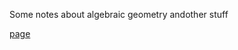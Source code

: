 Some notes about algebraic geometry andother stuff

[page](https://eyyohomeboy.github.io/algebraic-geometry-notes/)
